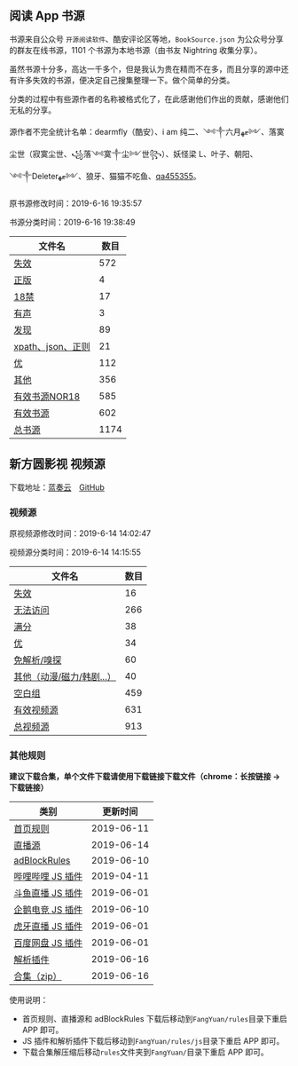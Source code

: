 ## 阅读 App 书源

书源来自公众号 `开源阅读软件`、酷安评论区等地，`BookSource.json` 为公众号分享的群友在线书源，1101 个书源为本地书源（由书友 Nightring 收集分享）。

虽然书源十分多，高达一千多个，但是我认为贵在精而不在多，而且分享的源中还有许多失效的书源，便决定自己搜集整理一下。做个简单的分类。

分类的过程中有些源作者的名称被格式化了，在此感谢他们作出的贡献，感谢他们无私的分享。

源作者不完全统计名单：dearmfly（酷安）、i am 纯二、༺༒六月ޓﻬ༻、落寞尘世（寂寞尘世、꧁落༺寞༒尘༻世꧂）、妖怪梁 L、叶子、朝阳、༺༒Deleterޓﻬ༻、狼牙、猫猫不吃鱼、[qa455355](https://raw.githubusercontent.com/adhu2018/001/master/qa455355.txt)。

原书源修改时间：2019-6-16 19:35:57

书源分类时间：2019-6-16 19:38:49

| 文件名                                         | 数目 |
| ---------------------------------------------- | ---- |
| [失效](/yuedu/invalid.json)                    | 572  |
| [正版](/yuedu/genuine.json)                    | 4    |
| [18禁](/yuedu/R18.json)                        | 17   |
| [有声](/yuedu/audio.json)                      | 3    |
| [发现](/yuedu/discover.json)                   | 89   |
| [xpath、json、正则](/yuedu/special.json)       | 21   |
| [优](/yuedu/highQuality.json)                  | 112  |
| [其他](/yuedu/others.json)                     | 356  |
| [有效书源NOR18](/yuedu/fullNOR18.json)         | 585  |
| [有效书源](/yuedu/full.json)                   | 602  |
| [总书源](/yuedu/fullSourceIncludeInvalid.json) | 1174 |

## 新方圆影视 视频源

下载地址：[蓝奏云](https://www.lanzous.com/b201988)&emsp;[GitHub](fangyuan/新方圆浏览器_V5.19.0607.00.zip)

### 视频源

原视频源修改时间：2019-6-14 14:02:47

视频源分类时间：2019-6-14 14:15:55

| 文件名                                             | 数目 |
| -------------------------------------------------- | ---- |
| [失效](/fangyuan/invalid.json)                     | 16   |
| [无法访问](/fangyuan/inaccessible.json)            | 266  |
| [满分](/fangyuan/fullScore.json)                   | 38   |
| [优](/fangyuan/highQuality.json)                   | 34   |
| [免解析/嗅探](/fangyuan/notDetect.json)            | 60   |
| [其他（动漫/磁力/韩剧...）](/fangyuan/others.json) | 40   |
| [空白组](/fangyuan/emptyGroup.json)                | 459  |
| [有效视频源](/fangyuan/full.json)                  | 631  |
| [总视频源](/fangyuan/videoSource/videoRule.json)   | 913  |

### 其他规则

**建议下载合集，单个文件下载请使用下载链接下载文件（chrome：长按链接 -> 下载链接）**

| 类别                                                    | 更新时间   |
| ------------------------------------------------------- | ---------- |
| [首页规则](/fangyuan/rules/home.json)                   | 2019-06-11 |
| [直播源](fangyuan/rules/tvLive.json)                    | 2019-06-14 |
| [adBlockRules](fangyuan/rules/adBlockRule.txt)          | 2019-06-10 |
| [哔哩哔哩 JS 插件](fangyuan/rules/js/m.bilibili.com.js) | 2019-04-11 |
| [斗鱼直播 JS 插件](fangyuan/rules/js/m.douyu.com.js)    | 2019-06-01 |
| [企鹅电竞 JS 插件](fangyuan/rules/js/m.egame.qq.com.js) | 2019-06-10 |
| [虎牙直播 JS 插件](fangyuan/rules/js/m.huya.com.js)     | 2019-06-01 |
| [百度网盘 JS 插件](fangyuan/rules/js/pan.baidu.com.js)  | 2019-06-01 |
| [解析插件](fangyuan/rules/js/global.js)                 | 2019-06-16 |
| [合集（zip）](fangyuan/rules.zip)                       | 2019-06-16 |

使用说明：

- 首页规则、直播源和 adBlockRules 下载后移动到`FangYuan/rules`目录下重启 APP 即可。
- JS 插件和解析插件下载后移动到`FangYuan/rules/js`目录下重启 APP 即可。
- 下载合集解压缩后移动`rules`文件夹到`FangYuan/`目录下重启 APP 即可。
